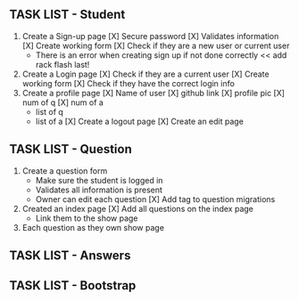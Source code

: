 ## TASK LIST - Student
1. Create a Sign-up page
    [X] Secure password
    [X] Validates information
    [X] Create working form 
    [X] Check if they are a new user or current user
    - There is an error when creating sign up if not done correctly << add rack flash last! 
2. Create a Login page
    [X] Check if they are a current user
    [X] Create working form
    [X] Check if they have the correct login info
3. Create a profile page
    [X] Name of user
    [X] github link
    [X] profile pic
    [X] num of q
    [X] num of a
    - list of q
    - list of a
[X] Create a logout page
[X] Create an edit page

## TASK LIST - Question
1. Create a question form 
    - Make sure the student is logged in
    - Validates all information is present
    - Owner can edit each question
[X] Add tag to question migrations
2. Created an index page
    [X] Add all questions on the index page 
    - Link them to the show page
4. Each question as they own show page 

## TASK LIST - Answers

## TASK LIST - Bootstrap